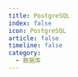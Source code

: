```yaml
---
title: PostgreSQL
index: false
icon: PostgreSQL
article: false
timeline: false
category:
  - 数据库
---
```


<div class="catalog-display-container">
  <Catalog hideHeading />
</div>
